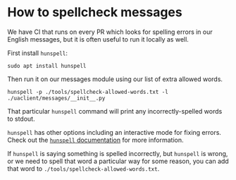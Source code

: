 # How to spellcheck messages

We have CI that runs on every PR which looks for spelling errors in our English
messages, but it is often useful to run it locally as well.

First install `hunspell`:

```
sudo apt install hunspell
```

Then run it on our messages module using our list of extra allowed words.

```
hunspell -p ./tools/spellcheck-allowed-words.txt -l ./uaclient/messages/__init__.py
```

That particular `hunspell` command will print any incorrectly-spelled words to
stdout.

`hunspell` has other options including an interactive mode for fixing errors.
Check out the [`hunspell` documentation](https://github.com/hunspell/hunspell#documentation)
for more information.

If `hunspell` is saying something is spelled incorrectly, but `hunspell` is
wrong, or we need to spell that word a particular way for some reason, you can
add that word to `./tools/spellcheck-allowed-words.txt`.
